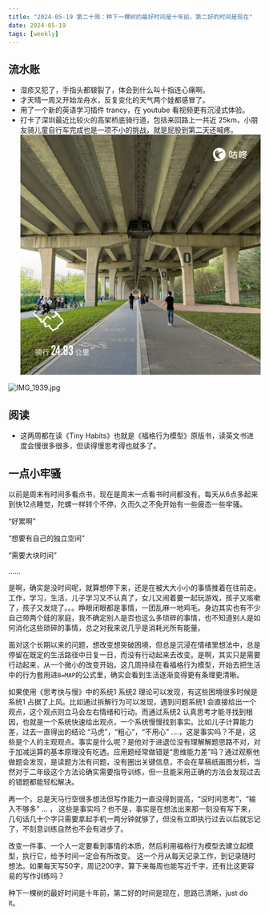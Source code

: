 ```yaml
---
title: "2024-05-19 第二十周：种下一棵树的最好时间是十年前，第二好的时间是现在"
date: 2024-05-19
tags: [weekly]
---
```


## 流水账
- 湿疹又犯了，手指头都皲裂了，体会到什么叫十指连心痛啊。
- 才天晴一周又开始龙舟水，反复变化的天气两个娃都感冒了。
- 用了一个新的英语学习插件 trancy，在 youtube 看视频更有沉浸式体验。
- 打卡了深圳最近比较火的高架桥底骑行道，包括来回路上一共近 25km，小朋友骑儿童自行车完成也是一项不小的挑战，就是屁股到第二天还喊疼。
![IMG_1986.JPG](https://raw.githubusercontent.com/zhiqli/imgs/main/IMG_1986.JPG)

![IMG_1939.jpg](https://raw.githubusercontent.com/zhiqli/imgs/main/IMG_1939.jpg)

## 阅读
- 这两周都在读《Tiny Habits》也就是《福格行为模型》原版书，读英文书进度会慢很多很多，但读得慢思考得也就多了。

## 一点小牢骚
以前是周末有时间多看点书，现在是周末一点看书时间都没有。每天从6点多起来到快12点睡觉，陀螺一样转个不停，久而久之不免开始有一些疲态一些牢骚。

“好累啊”

“想要有自己的独立空间”

“需要大块时间”

......

是啊，确实是没时间呢，就算想停下来，还是在被大大小小的事情推着在往前走。工作，学习，生活，儿子学习又不认真了，女儿又闹着要一起玩游戏，孩子又咳嗽了，孩子又发烧了。。。睁眼闭眼都是事情，一团乱麻一地鸡毛。身边其实也有不少自己带两个娃的家庭，我不确定别人是否也这么多琐碎的事情，也不知道别人是如何消化这些琐碎的事情，总之对我来说几乎是消耗光所有能量。

面对这个长期以来的问题，想改变想突破困境，但总是沉浸在情绪里想法中，总是停留在既定的生活路径中日复一日，而没有行动起来去改变。是啊，其实只是需要行动起来，从一个微小的改变开始。这几周持续在看福格行为模型，开始去把生活中的行为套用进`B=MAP`的公式里，确实会看到生活逐渐变得更有条理更清晰。

如果使用《思考快与慢》中的系统1 系统2 理论可以发现，有这些困境很多时候是系统1 占据了上风。比如通过拆解行为可以发现，遇到问题系统1 会直接给出一个观点，这个观点则立马会左右情绪和行动。而通过系统2 认真思考才能寻找到根因，也就是一个系统快速给出观点，一个系统慢慢找到事实。比如儿子计算能力差，过去一直得出的结论 “马虎”，“粗心”，“不用心” ....，这是事实吗？不是，这些是个人的主观观点。事实是什么呢？是他对于进退位没有理解解题思路不对，对于加减运算的基本原理没有吃透。应用题经常做错是“思维能力差”吗？通过观察他做题会发现，是读题方法有问题，没有圈出关键信息，不会在草稿纸画图分析，当然对于二年级这个方法论确实需要指导训练，但一旦能采用正确的方法会发现过去的错题都能轻松解决。

再一个，总是天马行空很多想法但写作能力一直没得到提高，“没时间思考”，“输入不够多” ... ， 这些是事实吗？也不是，事实是在想法出来那一刻没有写下来，几句话几十个字只需要拿起手机一两分钟就够了，但没有立即执行过去以后就忘记了，不刻意训练自然也不会有进步了。

改变一件事、一个人一定要看到事情的本质，然后利用福格行为模型去建立起模型，执行它，给予时间一定会有所改变。
这一个月从每天记录工作，到记录随时想法。如果每天写50字，周记200字，算下来每周也能写近千字，还有比这更容易的写作训练吗？

种下一棵树的最好时间是十年前，第二好的时间是现在，思路已清晰，just do it。
